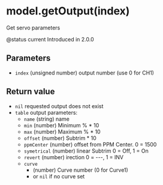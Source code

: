 # model.getOutput\(index\)

Get servo parameters

@status current Introduced in 2.0.0

## Parameters

* `index` \(unsigned number\) output number \(use 0 for CH1\)

## Return value

* `nil` requested output does not exist
* `table` output parameters:
  * `name` \(string\) name
  * `min` \(number\) Minimum % \* 10
  * `max` \(number\) Maximum % \* 10
  * `offset` \(number\) Subtrim \* 10
  * `ppmCenter` \(number\) offset from PPM Center. 0 = 1500
  * `symetrical` \(number\) linear Subtrim 0 = Off, 1 = On
  * `revert` \(number\) irection 0 = ­­­---, 1 = INV
  * `curve`
    * \(number\) Curve number \(0 for Curve1\) 
    * or `nil` if no curve set 

